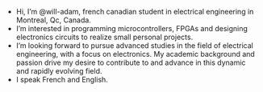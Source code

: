 - Hi, I’m @will-adam, french canadian student in electrical engineering in Montreal, Qc, Canada.
- I’m interested in programming microcontrollers, FPGAs and designing electronics circuits to realize small personal projects.
- I’m looking forward to pursue advanced studies in the field of electrical engineering, with a focus on electronics. My academic background and passion drive my desire to contribute to and advance in this dynamic and rapidly evolving field.
- I speak French and English.

<!---
will-adam/will-adam is a ✨ special ✨ repository because its `README.md` (this file) appears on your GitHub profile.
You can click the Preview link to take a look at your changes.
--->
